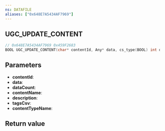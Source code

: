 ```yaml
---
ns: DATAFILE
aliases: ["0x648E7A5434AF7969"]
---
```

## UGC_UPDATE_CONTENT

```c
// 0x648E7A5434AF7969 0x459F2683
BOOL UGC_UPDATE_CONTENT(char* contentId, Any* data, cs_type(BOOL) int dataCount, char* contentName, char* description, char* tagsCsv, char* contentTypeName);
```

## Parameters
* **contentId**: 
* **data**: 
* **dataCount**: 
* **contentName**: 
* **description**: 
* **tagsCsv**: 
* **contentTypeName**: 

## Return value
